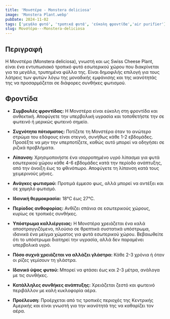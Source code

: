 ```yaml
---
title: 'Μονστέρα - Monstera deliciosa'
image: 'Monstera Plant.webp'
pubDate: 2024-11-02
tags: ['μεγάλο φυτό', 'τροπικά φυτά', 'εύκολη φροντίδα','air purifier']
slug: Μονστέρα---Monstera-deliciosa
---
```


**Περιγραφή**
----------------
Η Μονστέρα (Monstera deliciosa), γνωστή και ως Swiss Cheese Plant, είναι ένα εντυπωσιακό τροπικό φυτό εσωτερικού χώρου που διακρίνεται για τα μεγάλα, τρυπημένα φύλλα της. Είναι δημοφιλής επιλογή για τους λάτρεις των φυτών λόγω της μοναδικής εμφάνισης και της ικανότητάς της να προσαρμόζεται σε διάφορες συνθήκες φωτισμού.

**Φροντίδα**
--------------
* **Συμβουλές φροντίδας:** 
  Η Μονστέρα είναι εύκολη στη φροντίδα και ανθεκτική. Αποφύγετε την υπερβολική υγρασία και τοποθετήστε την σε φωτεινό ή μερικώς φωτεινό σημείο.

* **Συχνότητα πότισματος:** 
  Ποτίζετε τη Μονστέρα όταν το ανώτερο στρώμα του εδάφους είναι στεγνό, συνήθως κάθε 1-2 εβδομάδες. Προσέξτε να μην την υπερποτίζετε, καθώς αυτό μπορεί να οδηγήσει σε ριζικά προβλήματα.

* **Λίπανση:** 
  Χρησιμοποιήστε ένα ισορροπημένο υγρό λίπασμα για φυτά εσωτερικού χώρου κάθε 4-6 εβδομάδες κατά την περίοδο ανάπτυξης, από την άνοιξη έως το φθινόπωρο. Αποφύγετε τη λίπανση κατά τους χειμερινούς μήνες.

* **Ανάγκες φωτισμού:** 
  Προτιμά έμμεσο φως, αλλά μπορεί να αντέξει και σε χαμηλό φωτισμό.

* **Ιδανική θερμοκρασία:** 
  18°C έως 27°C.

* **Περίοδος ανθοφορίας:**
  Ανθίζει σπάνια σε εσωτερικούς χώρους, κυρίως σε τροπικές συνθήκες.

* **Υπόστρωμα καλλιέργειας:**
  Η Μονστέρα χρειάζεται ένα καλά αποστραγγιζόμενο, πλούσιο σε θρεπτικά συστατικά υπόστρωμα, ιδανικά ένα μείγμα χώματος για φυτά εσωτερικού χώρου. Βεβαιωθείτε ότι το υπόστρωμα διατηρεί την υγρασία, αλλά δεν παραμένει υπερβολικά υγρό.

* **Πόσο συχνά χρειάζεται να αλλάζει γλάστρα:** 
  Κάθε 2-3 χρόνια ή όταν οι ρίζες γεμίσουν τη γλάστρα.

* **Ιδανικό ύψος φυτού:** 
  Μπορεί να φτάσει έως και 2-3 μέτρα, ανάλογα με τις συνθήκες.

* **Κατάλληλες συνθήκες ανάπτυξης:** 
  Χρειάζεται ζεστό και φωτεινό περιβάλλον με καλή κυκλοφορία αέρα.

* **Προέλευση:**
  Προέρχεται από τις τροπικές περιοχές της Κεντρικής Αμερικής και είναι γνωστή για την ικανότητά της να καθαρίζει τον αέρα.